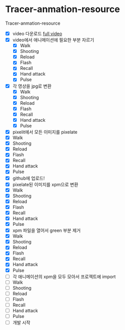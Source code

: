 # Tracer-anmation-resource
Tracer-anmation-resource

- [x] video 다운로드 [full video](https://youtu.be/Rg69MVNdF_A?feature=shared)
- [x] video에서 애니메이션에 필요한 부분 자르기
  - [x] Walk
  - [x]  Shooting
  - [x] Reload
  - [x] Flash
  - [x] Recall
  - [x] Hand attack
  - [x] Pulse
- [x] 각 영상을 jpg로 변환
  - [x] Walk
  - [x]  Shooting
  - [x] Reload
  - [x] Flash
  - [x] Recall
  - [x] Hand attack
  - [x] Pulse
- [x]  pixelit에서 모든 이미지를 pixelate
  - [x] Walk
  - [x]  Shooting
  - [x] Reload
  - [x] Flash
  - [x] Recall
  - [x] Hand attack
  - [x] Pulse
- [x] github에 업로드!
- [x]  pixelate된 이미지를 xpm으로 변환
  - [x] Walk
  - [x]  Shooting
  - [x] Reload
  - [x] Flash
  - [x] Recall
  - [x] Hand attack
  - [x] Pulse
- [X]  xpm 파일을 열어서 green 부분 제거
  - [X] Walk
  - [X]  Shooting
  - [X] Reload
  - [X] Flash
  - [X] Recall
  - [X] Hand attack
  - [X] Pulse
- [ ]  각 애니메이션의 xpm을 모두 모아서 프로젝트에 import
  - [ ] Walk
  - [ ]  Shooting
  - [ ] Reload
  - [ ] Flash
  - [ ] Recall
  - [ ] Hand attack
  - [ ] Pulse
- [ ]  개발 시작
